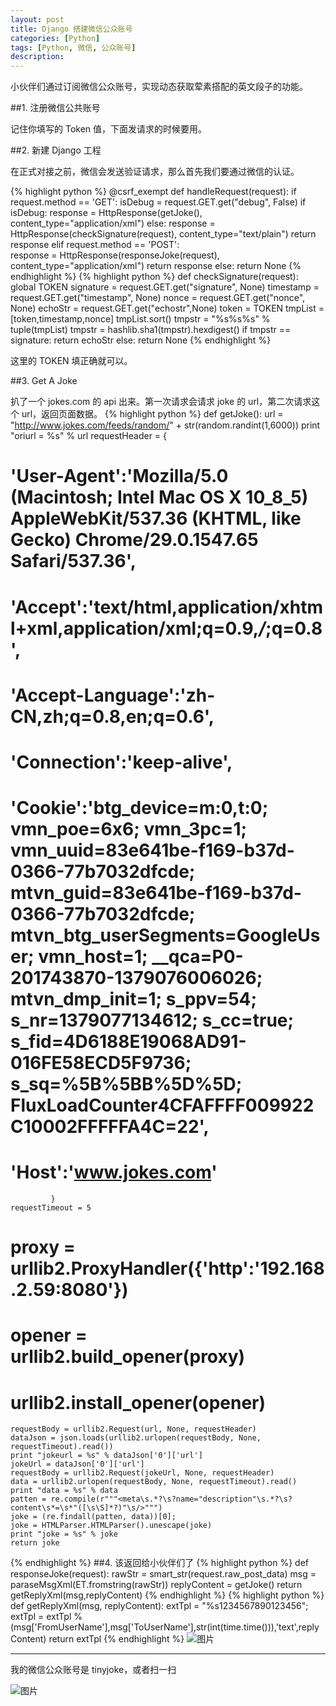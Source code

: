 ```yaml
---
layout: post
title: Django 搭建微信公众账号
categories: [Python]
tags: [Python, 微信, 公众账号]
description:
---
```

小伙伴们通过订阅微信公众账号，实现动态获取荤素搭配的英文段子的功能。

##1. 注册微信公共账号

记住你填写的 Token 值，下面发请求的时候要用。

##2. 新建 Django 工程

在正式对接之前，微信会发送验证请求，那么首先我们要通过微信的认证。

{% highlight python %}
@csrf_exempt
def handleRequest(request):
    if request.method == 'GET':
        isDebug = request.GET.get("debug", False)
        if isDebug:
            response = HttpResponse(getJoke(), content_type="application/xml")
        else:
            response = HttpResponse(checkSignature(request), content_type="text/plain")
        return response
    elif request.method == 'POST':  
        response = HttpResponse(responseJoke(request), content_type="application/xml")
        return response
    else:
        return None
{% endhighlight %}
{% highlight python %}
def checkSignature(request):
    global TOKEN
    signature = request.GET.get("signature", None)
    timestamp = request.GET.get("timestamp", None)
    nonce = request.GET.get("nonce", None)
    echoStr = request.GET.get("echostr",None)
    token = TOKEN
    tmpList = [token,timestamp,nonce]
    tmpList.sort()
    tmpstr = "%s%s%s" % tuple(tmpList)
    tmpstr = hashlib.sha1(tmpstr).hexdigest()
    if tmpstr == signature:
        return echoStr
    else:
        return None
{% endhighlight %}

这里的 TOKEN 填正确就可以。

##3. Get A Joke

扒了一个 jokes.com 的 api 出来。第一次请求会请求 joke 的 url，第二次请求这个 url，返回页面数据。
{% highlight python %}
def getJoke():
    url = "http://www.jokes.com/feeds/random/" + str(random.randint(1,6000))
    print "oriurl = %s" % url
    requestHeader = {
#              'User-Agent':'Mozilla/5.0 (Macintosh; Intel Mac OS X 10_8_5) AppleWebKit/537.36 (KHTML, like Gecko) Chrome/29.0.1547.65 Safari/537.36',
#              'Accept':'text/html,application/xhtml+xml,application/xml;q=0.9,*/*;q=0.8',
#              'Accept-Language':'zh-CN,zh;q=0.8,en;q=0.6',
#              'Connection':'keep-alive',
#              'Cookie':'btg_device=m:0,t:0; vmn_poe=6x6; vmn_3pc=1; vmn_uuid=83e641be-f169-b37d-0366-77b7032dfcde; mtvn_guid=83e641be-f169-b37d-0366-77b7032dfcde; mtvn_btg_userSegments=GoogleUser; vmn_host=1; __qca=P0-201743870-1379076006026; mtvn_dmp_init=1; s_ppv=54; s_nr=1379077134612; s_cc=true; s_fid=4D6188E19068AD91-016FE58ECD5F9736; s_sq=%5B%5BB%5D%5D; FluxLoadCounter4CFAFFFF009922C10002FFFFFA4C=22',
#              'Host':'www.jokes.com'
             }
    requestTimeout = 5
#    proxy = urllib2.ProxyHandler({'http':'192.168.2.59:8080'})
#    opener = urllib2.build_opener(proxy)
#    urllib2.install_opener(opener)
    requestBody = urllib2.Request(url, None, requestHeader)
    dataJson = json.loads(urllib2.urlopen(requestBody, None, requestTimeout).read())
    print "jokeurl = %s" % dataJson['0']['url']
    jokeUrl = dataJson['0']['url']
    requestBody = urllib2.Request(jokeUrl, None, requestHeader)
    data = urllib2.urlopen(requestBody, None, requestTimeout).read()
    print "data = %s" % data
    patten = re.compile(r"""<meta\s.*?\s?name="description"\s.*?\s?content\s*=\s*"([\s\S]*?)"\s/>""")
    joke = (re.findall(patten, data))[0];
    joke = HTMLParser.HTMLParser().unescape(joke)
    print "joke = %s" % joke
    return joke
{% endhighlight %}
##4. 该返回给小伙伴们了
{% highlight python %}
def responseJoke(request):
    rawStr = smart_str(request.raw_post_data)
    msg = paraseMsgXml(ET.fromstring(rawStr))
    replyContent = getJoke()
    return getReplyXml(msg,replyContent)
{% endhighlight %}
{% highlight python %}
def getReplyXml(msg, replyContent):
    extTpl = "<xml><ToUserName><![CDATA[%s]]></ToUserName><FromUserName><![CDATA[%s]]></FromUserName><CreateTime>%s</CreateTime><MsgType><![CDATA[%s]]></MsgType><Content><![CDATA[%s]]></Content><MsgId>1234567890123456</MsgId></xml>";
    extTpl = extTpl % (msg['FromUserName'],msg['ToUserName'],str(int(time.time())),'text',replyContent)
    return extTpl
{% endhighlight %}
![图片](/assets/media/2013-09-26-django-weixin-public-1.png)

-----------------------------

我的微信公众账号是 tinyjoke，或者扫一扫

![图片](/assets/media/2013-09-26-django-weixin-public-2.png)
